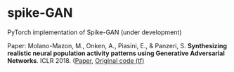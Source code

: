 # spike-GAN
PyTorch implementation of Spike-GAN (under development)

Paper: Molano-Mazon, M., Onken, A., Piasini, E., & Panzeri, S. **Synthesizing realistic neural population activity patterns using Generative Adversarial Networks**. ICLR 2018. ([Paper](https://openreview.net/forum?id=r1VVsebAZ), [Original code (tf)](https://github.com/manuelmolano/Spike-GAN)
